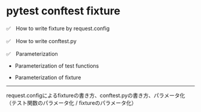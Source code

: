 # pytest conftest fixture

✅　How to write fixture by request.config

✅　How to write conftest.py 

✅　Parameterization

- Parameterization of test functions

- Parameterization of fixture


---

request.configによるfixtureの書き方、conftest.pyの書き方、パラメータ化（テスト関数のパラメータ化 / fixtureのパラメータ化）
